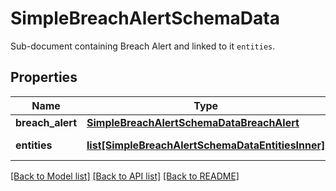 # SimpleBreachAlertSchemaData

Sub-document containing Breach Alert and linked to it `entities`.

## Properties
Name | Type | Description | Notes
------------ | ------------- | ------------- | -------------
**breach_alert** | [**SimpleBreachAlertSchemaDataBreachAlert**](SimpleBreachAlertSchemaDataBreachAlert.md) |  | 
**entities** | [**list[SimpleBreachAlertSchemaDataEntitiesInner]**](SimpleBreachAlertSchemaDataEntitiesInner.md) | List of &#x60;entities&#x60;. | [optional] 

[[Back to Model list]](../README.md#documentation-for-models) [[Back to API list]](../README.md#documentation-for-api-endpoints) [[Back to README]](../README.md)


